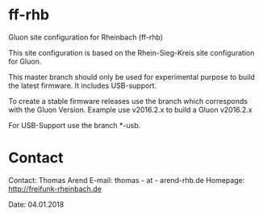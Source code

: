 # ff-rhb
Gluon site configuration for Rheinbach (ff-rhb) 

This site configuration is based on the Rhein-Sieg-Kreis site configuration for Gluon.

This master branch should only be used for experimental purpose to build the latest firmware. It includes USB-support.

To create a stable firmware releases use the branch which corresponds with the Gluon Version. Example use v2016.2.x to build a Gluon v2016.2.x

For USB-Support use the branch *-usb.


# Contact 

Contact: Thomas Arend
E-mail: thomas - at - arend-rhb.de
Homepage: http://freifunk-rheinbach.de

Date: 04.01.2018
